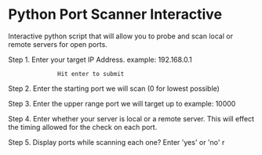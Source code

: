 # Python Port Scanner Interactive
Interactive python script that will allow you to probe and scan local or remote servers for open ports. 

Step 1. Enter your target IP Address. 
            example: 192.168.0.1
            
                  Hit enter to submit 
            
                 
                  
Step 2. Enter the starting port we will scan (0 for lowest possible)

Step 3. Enter the upper range port we will target up to 
            example: 10000
            
Step 4. Enter whether your server is local or a remote server. This will effect the timing allowed for the check on each port.
          

Step 5. Display ports while scanning each one? Enter 'yes' or 'no' 
          r 
